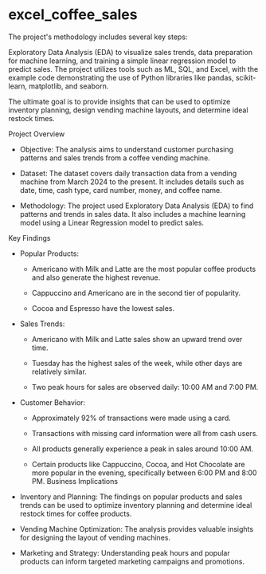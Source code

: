 # excel_coffee_sales


The project's methodology includes several key steps:

Exploratory Data Analysis (EDA) to visualize sales trends, data preparation for machine learning, and training a simple linear regression model to predict sales. The project utilizes tools such as ML, SQL, and Excel, with the example code demonstrating the use of Python libraries like pandas, scikit-learn, matplotlib, and seaborn.

The ultimate goal is to provide insights that can be used to optimize inventory planning, design vending machine layouts, and determine ideal restock times.

Project Overview

 * Objective: The analysis aims to understand customer purchasing patterns and sales trends from a coffee vending machine.
   
 * Dataset: The dataset covers daily transaction data from a vending machine from March 2024 to the present. It includes details such as date, time, cash type, card number, money, and coffee name.
   
 * Methodology: The project used Exploratory Data Analysis (EDA) to find patterns and trends in sales data. It also includes a machine learning model using a Linear Regression model to predict sales.



Key Findings

 * Popular Products:
   
   * Americano with Milk and Latte are the most popular coffee products and also generate the highest revenue.
     
   * Cappuccino and Americano are in the second tier of popularity.
     
   * Cocoa and Espresso have the lowest sales.

     
 * Sales Trends:
   
   * Americano with Milk and Latte sales show an upward trend over time.
  
   * Tuesday has the highest sales of the week, while other days are relatively similar.
     
   * Two peak hours for sales are observed daily: 10:00 AM and 7:00 PM.
     
 * Customer Behavior:
   
   * Approximately 92% of transactions were made using a card.
     
   * Transactions with missing card information were all from cash users.
     
   * All products generally experience a peak in sales around 10:00 AM.
     
   * Certain products like Cappuccino, Cocoa, and Hot Chocolate are more popular in the evening, specifically between 6:00 PM and 8:00 PM.
Business Implications

 * Inventory and Planning: The findings on popular products and sales trends can be used to optimize inventory planning and determine ideal restock times for coffee products.
   
 * Vending Machine Optimization: The analysis provides valuable insights for designing the layout of vending machines.
   
 * Marketing and Strategy: Understanding peak hours and popular products can inform targeted marketing campaigns and promotions.
